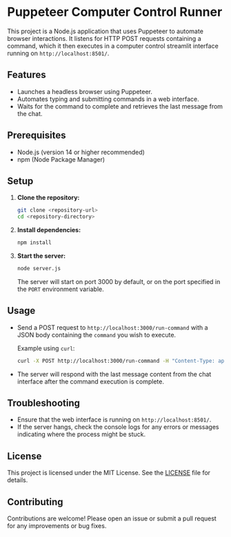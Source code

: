 # Puppeteer Computer Control Runner

This project is a Node.js application that uses Puppeteer to automate browser interactions. It listens for HTTP POST requests containing a command, which it then executes in a computer control streamlit interface running on `http://localhost:8501/`.

## Features

- Launches a headless browser using Puppeteer.
- Automates typing and submitting commands in a web interface.
- Waits for the command to complete and retrieves the last message from the chat.

## Prerequisites

- Node.js (version 14 or higher recommended)
- npm (Node Package Manager)

## Setup

1. **Clone the repository:**

   ```bash
   git clone <repository-url>
   cd <repository-directory>
   ```

2. **Install dependencies:**

   ```bash
   npm install
   ```

3. **Start the server:**

   ```bash
   node server.js
   ```

   The server will start on port 3000 by default, or on the port specified in the `PORT` environment variable.

## Usage

- Send a POST request to `http://localhost:3000/run-command` with a JSON body containing the `command` you wish to execute.

  Example using `curl`:

  ```bash
  curl -X POST http://localhost:3000/run-command -H "Content-Type: application/json" -d '{"command": "your-command-here"}'
  ```

- The server will respond with the last message content from the chat interface after the command execution is complete.

## Troubleshooting

- Ensure that the web interface is running on `http://localhost:8501/`.
- If the server hangs, check the console logs for any errors or messages indicating where the process might be stuck.

## License

This project is licensed under the MIT License. See the [LICENSE](LICENSE) file for details.

## Contributing

Contributions are welcome! Please open an issue or submit a pull request for any improvements or bug fixes.
